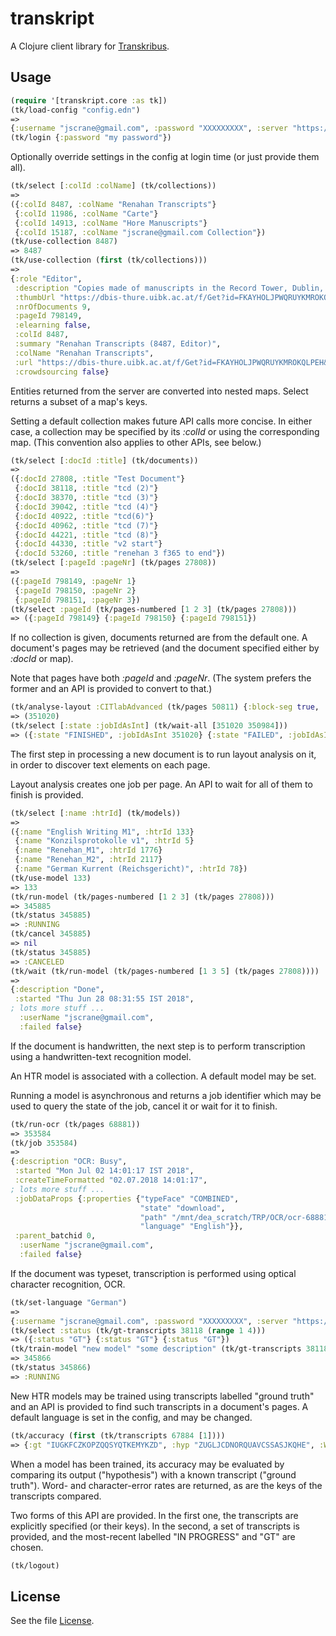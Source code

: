 # transkript

A Clojure client library for [Transkribus](https://github.com/Transkribus).

## Usage

```clojure
(require '[transkript.core :as tk])
(tk/load-config "config.edn")
=>
{:username "jscrane@gmail.com", :password "XXXXXXXXX", :server "https://transkribus.eu/TrpServer", :language "English"}
(tk/login {:password "my password"})
```

Optionally override settings in the config at login time (or just provide them all).

```clojure
(tk/select [:colId :colName] (tk/collections))
=>
({:colId 8487, :colName "Renahan Transcripts"}
 {:colId 11986, :colName "Carte"}
 {:colId 14913, :colName "Hore Manuscripts"}
 {:colId 15187, :colName "jscrane@gmail.com Collection"})
(tk/use-collection 8487)
=> 8487
(tk/use-collection (first (tk/collections)))
=>
{:role "Editor",
 :description "Copies made of manuscripts in the Record Tower, Dublin, by the Rev. Laurence Renehan, first President of Maynooth College in the mid-nineteenth cenury. The originals were destroyed in the the Fourcourts Fire in Dublin in 1922.",
 :thumbUrl "https://dbis-thure.uibk.ac.at/f/Get?id=FKAYHOLJPWQRUYKMROKQLPEH&fileType=thumb",
 :nrOfDocuments 9,
 :pageId 798149,
 :elearning false,
 :colId 8487,
 :summary "Renahan Transcripts (8487, Editor)",
 :colName "Renahan Transcripts",
 :url "https://dbis-thure.uibk.ac.at/f/Get?id=FKAYHOLJPWQRUYKMROKQLPEH&fileType=view",
 :crowdsourcing false}
```

Entities returned from the server are converted into nested maps. Select returns 
a subset of a map's keys.

Setting a default collection makes future API calls more concise. In either case,
a collection may be specified by its _:colId_ or using the corresponding map. (This
convention also applies to other APIs, see below.)

```clojure
(tk/select [:docId :title] (tk/documents))
=>
({:docId 27808, :title "Test Document"}
 {:docId 38118, :title "tcd (2)"}
 {:docId 38370, :title "tcd (3)"}
 {:docId 39042, :title "tcd (4)"}
 {:docId 40922, :title "tcd(6)"}
 {:docId 40962, :title "tcd (7)"}
 {:docId 44221, :title "tcd (8)"}
 {:docId 44330, :title "v2 start"}
 {:docId 53260, :title "renehan 3 f365 to end"})
(tk/select [:pageId :pageNr] (tk/pages 27808))
=> 
({:pageId 798149, :pageNr 1}
 {:pageId 798150, :pageNr 2}
 {:pageId 798151, :pageNr 3})
(tk/select :pageId (tk/pages-numbered [1 2 3] (tk/pages 27808)))
=> ({:pageId 798149} {:pageId 798150} {:pageId 798151})
```

If no collection is given, documents returned are from the default one.
A document's pages may be retrieved (and the document specified either by
_:docId_ or map).

Note that pages have both _:pageId_ and _:pageNr_. (The system prefers the
former and an API is provided to convert to that.)

```clojure
(tk/analyse-layout :CITlabAdvanced (tk/pages 50811) {:block-seg true, :line-seg true})
=> (351020)
(tk/select [:state :jobIdAsInt] (tk/wait-all [351020 350984]))
=> ({:state "FINISHED", :jobIdAsInt 351020} {:state "FAILED", :jobIdAsInt 350984})
```

The first step in processing a new document is to run layout analysis on it, in order
to discover text elements on each page.

Layout analysis creates one job per page. An API to wait for all of them to
finish is provided.

```clojure
(tk/select [:name :htrId] (tk/models))
=>
({:name "English Writing M1", :htrId 133}
 {:name "Konzilsprotokolle v1", :htrId 5}
 {:name "Renehan_M1", :htrId 1776}
 {:name "Renehan_M2", :htrId 2117}
 {:name "German Kurrent (Reichsgericht)", :htrId 78})
(tk/use-model 133)
=> 133
(tk/run-model (tk/pages-numbered [1 2 3] (tk/pages 27808)))
=> 345885
(tk/status 345885)
=> :RUNNING
(tk/cancel 345885)
=> nil
(tk/status 345885)
=> :CANCELED
(tk/wait (tk/run-model (tk/pages-numbered [1 3 5] (tk/pages 27808))))
=>
{:description "Done",
 :started "Thu Jun 28 08:31:55 IST 2018",
; lots more stuff ...
  :userName "jscrane@gmail.com",
  :failed false}
```
If the document is handwritten, the next step is to perform transcription
using a handwritten-text recognition model.

An HTR model is associated with a collection. A default model may be set.

Running a model is asynchronous and returns a job identifier which may be
used to query the state of the job, cancel it or wait for it to finish.

```clojure
(tk/run-ocr (tk/pages 68881))
=> 353584
(tk/job 353584)
=>
{:description "OCR: Busy",
 :started "Mon Jul 02 14:01:17 IST 2018",
 :createTimeFormatted "02.07.2018 14:01:17",
; lots more stuff ...
 :jobDataProps {:properties {"typeFace" "COMBINED",
                             "state" "download",
                             "path" "/mnt/dea_scratch/TRP/OCR/ocr-68881-8584653302377025848",
                             "language" "English"}},
 :parent_batchid 0,
  :userName "jscrane@gmail.com",
  :failed false}
```

If the document was typeset, transcription is performed using optical character
recognition, OCR.

```clojure
(tk/set-language "German")
=>
{:username "jscrane@gmail.com", :password "XXXXXXXXX", :server "https://transkribus.eu/TrpServer", :language "German"}
(tk/select :status (tk/gt-transcripts 38118 (range 1 4)))
=> ({:status "GT"} {:status "GT"} {:status "GT"})
(tk/train-model "new model" "some description" (tk/gt-transcripts 38118 (range 1 4)) (tk/gt-transcripts 38118 [5 6]))
=> 345866
(tk/status 345866)
=> :RUNNING
```

New HTR models may be trained using transcripts labelled "ground truth" and an API is provided to find such transcripts in a document's pages. A default language is set in the config, and may be changed.

```clojure
(tk/accuracy (first (tk/transcripts 67884 [1])))
=> {:gt "IUGKFCZKOPZQQSYQTKEMYKZD", :hyp "ZUGLJCDNORQUAVCSSASJKQHE", :WER 135.65573, :CER 95.60117}
```

When a model has been trained, its accuracy may be evaluated by comparing its output ("hypothesis")
with a known transcript ("ground truth"). Word- and character-error
rates are returned, as are the keys of the transcripts compared.

Two forms of this API are provided. In the first one, the transcripts are
explicitly specified (or their keys). In the second, a set of transcripts is
provided, and the most-recent labelled "IN PROGRESS" and "GT" are chosen.
 
```clojure
(tk/logout)
```

## License

See the file [License](https://github.com/jscrane/transkript/blob/master/LICENSE).
